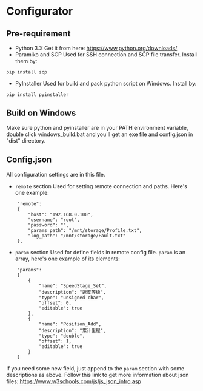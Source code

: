 ﻿# Configurator

## Pre-requirement
* Python 3.X
Get it from here: https://www.python.org/downloads/
* Paramiko and SCP
Used for SSH connection and SCP file transfer. Install them by:
```
pip install scp
```
* PyInstaller
Used for build and pack python script on Windows. Install by:
```
pip install pyinstaller
```

## Build on Windows
Make sure python and pyinstaller are in your PATH environment variable, double click windows_build.bat and you'll get an exe file and config.json in "dist" directory.

## Config.json
All configuration settings are in this file. 
* `remote` section 
Used for setting remote connection and paths. Here's one example:
```
	"remote":
	{
		"host": "192.168.0.100",
		"username": "root",
		"password": "",
		"params_path": "/mnt/storage/Profile.txt",
		"log_path": "/mnt/storage/Fault.txt"
	},
```
* `param` section
Used for define fields in remote config file. `param` is an array, here's one example of its elements:
```
	"params":
	[
		{
			"name": "SpeedStage_Set",
			"description": "速度等级",
			"type": "unsigned char",
			"offset": 0,
			"editable": true
		},
		{
			"name": "Position_Add",
			"description": "累计里程",
			"type": "double",
			"offset": 1,
			"editable": true
		}
	]
```
If you need some new field, just append to the `param` section with some descriptions as above.
Follow this link to get more information about json files: https://www.w3schools.com/js/js_json_intro.asp